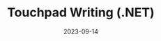 ---
project_title: Touchpad Writing
title: Touchpad Writing (.NET)
blurb: An app to use a laptop touchpad as a drawing tablet 
date: "2023-09-14"
description: |-
    An app primarily used to read absolute touch postion from a laptop trackpad. 
    Input can be fed to a handwriting recognition model or used to move the mouse.
    Written in C# and .NET
preview: /images/posts/touchpad-writing-csharp/touchpad.png
category: Personal
---